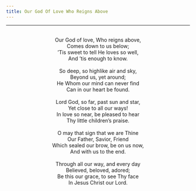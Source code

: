 ```yaml
---
title: Our God Of Love Who Reigns Above
---
```


---
<center>
<br/>
Our God of love, Who reigns above,<br/>
Comes down to us below;<br/>
’Tis sweet to tell He loves so well,<br/>
And ’tis enough to know.<br/>
<br/>
So deep, so highlike air and sky,<br/>
Beyond us, yet around;<br/>
He Whom our mind can never find<br/>
Can in our heart be found.<br/>
<br/>
Lord God, so far, past sun and star,<br/>
Yet close to all our ways!<br/>
In love so near, be pleased to hear<br/>
Thy little children’s praise.<br/>
<br/>
O may that sign that we are Thine<br/>
Our Father, Savior, Friend<br/>
Which sealed our brow, be on us now,<br/>
And with us to the end.<br/>
<br/>
Through all our way, and every day<br/>
Believed, beloved, adored;<br/>
Be this our grace, to see Thy face<br/>
In Jesus Christ our Lord.<br/>

</center>